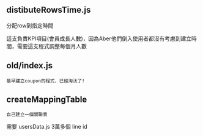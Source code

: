 ## distibuteRowsTime.js
分配row到指定時間

這支負責KPI項目(會員成長人數)，因為Aber他們倒入使用者都沒有考慮到建立時間，需要這支程式調整每個月人數
    

## old/index.js
    最早建立coupon的程式，已經淘汰了!

## createMappingTable
    自己建立一個關聯表    
需要 usersData.js 3萬多個 line id    